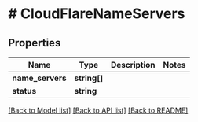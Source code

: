 # # CloudFlareNameServers

## Properties

Name | Type | Description | Notes
------------ | ------------- | ------------- | -------------
**name_servers** | **string[]** |  |
**status** | **string** |  |

[[Back to Model list]](../../README.md#models) [[Back to API list]](../../README.md#endpoints) [[Back to README]](../../README.md)
